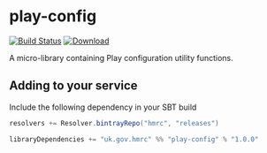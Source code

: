play-config
===========

[![Build Status](https://travis-ci.org/hmrc/play-config.svg)](https://travis-ci.org/hmrc/play-config) [ ![Download](https://api.bintray.com/packages/hmrc/releases/play-config/images/download.svg) ](https://bintray.com/hmrc/releases/play-config/_latestVersion)

A micro-library containing Play configuration utility functions.

## Adding to your service

Include the following dependency in your SBT build

```scala
resolvers += Resolver.bintrayRepo("hmrc", "releases")

libraryDependencies += "uk.gov.hmrc" %% "play-config" % "1.0.0"
```

